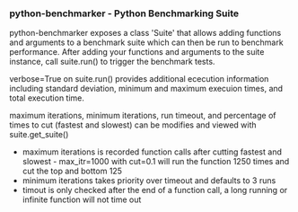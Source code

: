### python-benchmarker - Python Benchmarking Suite

python-benchmarker exposes a class 'Suite' that allows adding functions and arguments to a benchmark suite which can then be run to benchmark performance.
After adding your functions and arguments to the suite instance, call suite.run() to trigger the benchmark tests.


verbose=True on suite.run() provides additional ececution information including standard deviation, minimum and maximum execuion times, and total execution time.

maximum iterations, minimum iterations, run timeout, and percentage of times to cut (fastest and slowest) can be modifies and viewed with suite.get_suite()
 - maximum iterations is recorded function calls after cutting fastest and slowest - max_itr=1000 with cut=0.1 will run the function 1250 times and cut the top and bottom 125
 - minimum iterations takes priority over timeout and defaults to 3 runs
 - timout is only checked after the end of a function call, a long running or infinite function will not time out
